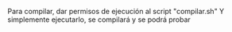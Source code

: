 Para compilar, dar permisos de ejecución al script "compilar.sh"
Y simplemente ejecutarlo, se compilará y se podrá probar